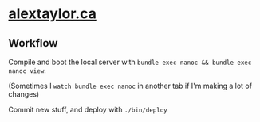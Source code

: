 # [alextaylor.ca](https://www.alextaylor.ca)

## Workflow

Compile and boot the local server with `bundle exec nanoc && bundle exec nanoc view`.

(Sometimes I `watch bundle exec nanoc` in another tab if I'm making a lot of changes)

Commit new stuff, and deploy with `./bin/deploy`
